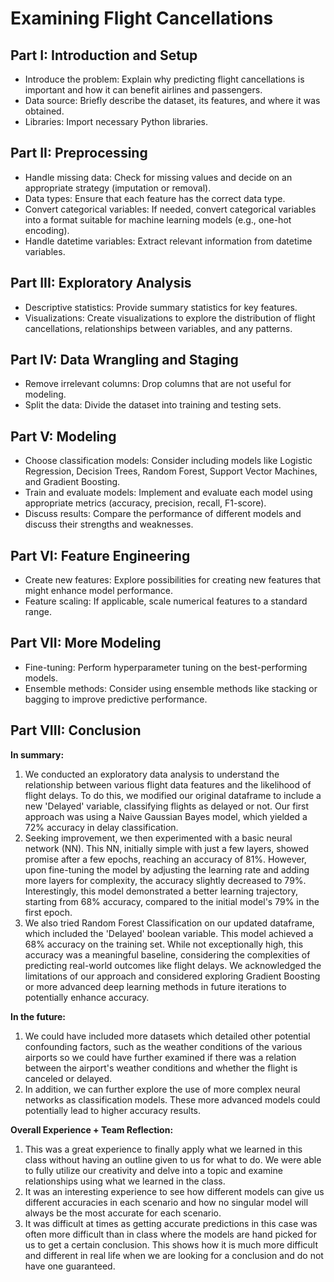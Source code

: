 # Examining Flight Cancellations
## Part I: Introduction and Setup
* Introduce the problem: Explain why predicting flight cancellations is important and how it can benefit airlines and passengers.
* Data source: Briefly describe the dataset, its features, and where it was obtained.
* Libraries: Import necessary Python libraries.
## Part II: Preprocessing
* Handle missing data: Check for missing values and decide on an appropriate strategy (imputation or removal).
* Data types: Ensure that each feature has the correct data type.
* Convert categorical variables: If needed, convert categorical variables into a format suitable for machine learning models (e.g., one-hot encoding).
* Handle datetime variables: Extract relevant information from datetime variables.
## Part III: Exploratory Analysis
* Descriptive statistics: Provide summary statistics for key features.
* Visualizations: Create visualizations to explore the distribution of flight cancellations, relationships between variables, and any patterns.
## Part IV: Data Wrangling and Staging
* Remove irrelevant columns: Drop columns that are not useful for modeling.
* Split the data: Divide the dataset into training and testing sets.
## Part V: Modeling
* Choose classification models: Consider including models like Logistic Regression, Decision Trees, Random Forest, Support Vector Machines, and Gradient Boosting.
* Train and evaluate models: Implement and evaluate each model using appropriate metrics (accuracy, precision, recall, F1-score).
* Discuss results: Compare the performance of different models and discuss their strengths and weaknesses.
## Part VI: Feature Engineering
* Create new features: Explore possibilities for creating new features that might enhance model performance.
* Feature scaling: If applicable, scale numerical features to a standard range.
## Part VII: More Modeling
* Fine-tuning: Perform hyperparameter tuning on the best-performing models.
* Ensemble methods: Consider using ensemble methods like stacking or bagging to improve predictive performance.
## Part VIII: Conclusion
**In summary:**
1. We conducted an exploratory data analysis to understand the relationship between various flight data features and the likelihood of flight delays. To do this, we modified our original dataframe to include a new 'Delayed' variable, classifying flights as delayed or not. Our first approach was using a Naive Gaussian Bayes model, which yielded a 72% accuracy in delay classification.
1. Seeking improvement, we then experimented with a basic neural network (NN). This NN, initially simple with just a few layers, showed promise after a few epochs, reaching an accuracy of 81%. However, upon fine-tuning the model by adjusting the learning rate and adding more layers for complexity, the accuracy slightly decreased to 79%. Interestingly, this model demonstrated a better learning trajectory, starting from 68% accuracy, compared to the initial model's 79% in the first epoch.
1. We also tried Random Forest Classification on our updated dataframe, which included the 'Delayed' boolean variable. This model achieved a 68% accuracy on the training set. While not exceptionally high, this accuracy was a meaningful baseline, considering the complexities of predicting real-world outcomes like flight delays. We acknowledged the limitations of our approach and considered exploring Gradient Boosting or more advanced deep learning methods in future iterations to potentially enhance accuracy.

**In the future:**
1. We could have included more datasets which detailed other potential confounding factors, such as the weather conditions of the various airports so we could have further examined if there was a relation between the airport's weather conditions and whether the flight is canceled or delayed.
1. In addition, we can further explore the use of more complex neural networks as classification models. These more advanced models could potentially lead to higher accuracy results.

**Overall Experience + Team Reflection:**
1. This was a great experience to finally apply what we learned in this class without having an outline given to us for what to do. We were able to fully utilize our creativity and delve into a topic and examine relationships using what we learned in the class.
1. It was an interesting experience to see how different models can give us different accuracies in each scenario and how no singular model will always be the most accurate for each scenario.
1. It was difficult at times as getting accurate predictions in this case was often more difficult than in class where the models are hand picked for us to get a certain conclusion. This shows how it is much more difficult and different in real life when we are looking for a conclusion and do not have one guaranteed.
